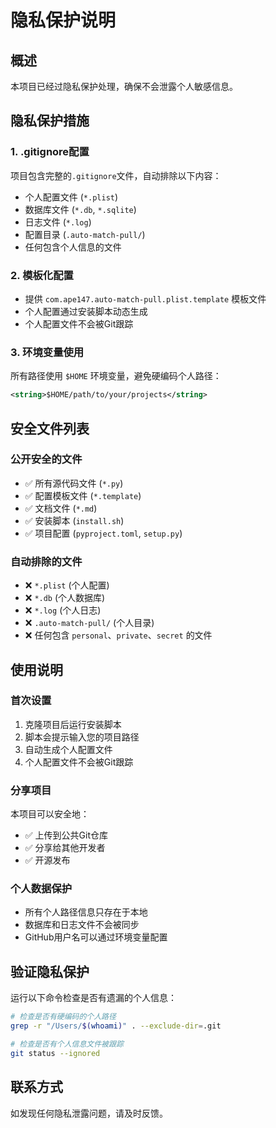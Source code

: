 # 隐私保护说明

## 概述

本项目已经过隐私保护处理，确保不会泄露个人敏感信息。

## 隐私保护措施

### 1. .gitignore配置
项目包含完整的`.gitignore`文件，自动排除以下内容：
- 个人配置文件 (`*.plist`)
- 数据库文件 (`*.db`, `*.sqlite`)
- 日志文件 (`*.log`)
- 配置目录 (`.auto-match-pull/`)
- 任何包含个人信息的文件

### 2. 模板化配置
- 提供 `com.ape147.auto-match-pull.plist.template` 模板文件
- 个人配置通过安装脚本动态生成
- 个人配置文件不会被Git跟踪

### 3. 环境变量使用
所有路径使用 `$HOME` 环境变量，避免硬编码个人路径：
```xml
<string>$HOME/path/to/your/projects</string>
```

## 安全文件列表

### 公开安全的文件
- ✅ 所有源代码文件 (`*.py`)
- ✅ 配置模板文件 (`*.template`)
- ✅ 文档文件 (`*.md`)
- ✅ 安装脚本 (`install.sh`)
- ✅ 项目配置 (`pyproject.toml`, `setup.py`)

### 自动排除的文件
- ❌ `*.plist` (个人配置)
- ❌ `*.db` (个人数据库)
- ❌ `*.log` (个人日志)
- ❌ `.auto-match-pull/` (个人目录)
- ❌ 任何包含 `personal`、`private`、`secret` 的文件

## 使用说明

### 首次设置
1. 克隆项目后运行安装脚本
2. 脚本会提示输入您的项目路径
3. 自动生成个人配置文件
4. 个人配置文件不会被Git跟踪

### 分享项目
本项目可以安全地：
- ✅ 上传到公共Git仓库
- ✅ 分享给其他开发者
- ✅ 开源发布

### 个人数据保护
- 所有个人路径信息只存在于本地
- 数据库和日志文件不会被同步
- GitHub用户名可以通过环境变量配置

## 验证隐私保护

运行以下命令检查是否有遗漏的个人信息：
```bash
# 检查是否有硬编码的个人路径
grep -r "/Users/$(whoami)" . --exclude-dir=.git

# 检查是否有个人信息文件被跟踪
git status --ignored
```

## 联系方式

如发现任何隐私泄露问题，请及时反馈。